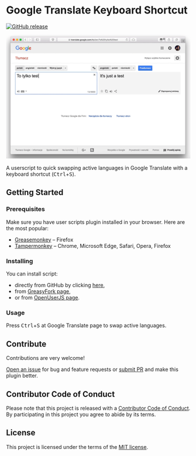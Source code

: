 # Google Translate Keyboard Shortcut

[![GitHub release](https://img.shields.io/github/release/Greenek/google-translate-keyboard-shortcut-userscript.svg?label=user.js&link=https://raw.githubusercontent.com/Greenek/google-translate-keyboard-shortcut-userscript/master/Google_Translate_Keyboard_Shortcut.user.js)]()

![Google Translate Keyboard Shortcut](./demo.gif)

A userscript to quick swapping active languages in Google Translate with a keyboard shortcut (<kbd>Ctrl</kbd>+<kbd>S</kbd>).

## Getting Started

### Prerequisites

Make sure you have user scripts plugin installed in your browser. Here are the most popular:

* [Greasemonkey](http://www.greasespot.net/) – Firefox
* [Tampermonkey](https://tampermonkey.net/) – Chrome, Microsoft Edge, Safari, Opera, Firefox
  
### Installing

You can install script:

* directly from GitHub by clicking [here][script-github],
* from [GreasyFork page][script-greasyfork],
* or from [OpenUserJS page][script-openuserjs].
  
### Usage

Press <kbd>Ctrl</kbd>+<kbd>S</kbd> at Google Translate page to swap active languages.

## Contribute

Contributions are very welcome!

[Open an issue][issues-new] for bug and feature requests or [submit PR][pull-request] and make this plugin better.

## Contributor Code of Conduct

Please note that this project is released with a [Contributor Code of
Conduct](http://contributor-covenant.org/). By participating in this project
you agree to abide by its terms. 

## License

This project is licensed under the terms of the [MIT license](./LICENSE).

[issues-new]: https://github.com/Greenek/google-translate-keyboard-shortcut-userscript/issues/new
[pull-request]: https://github.com/Greenek/google-translate-keyboard-shortcut-userscript/compare
[script-github]: https://raw.githubusercontent.com/Greenek/google-translate-keyboard-shortcut-userscript/master/Google_Translate_Keyboard_Shortcut.user.js
[script-greasyfork]: https://greasyfork.org/en/scripts/21928-google-translate-keyboard-shortcut
[script-openuserjs]: https://openuserjs.org/scripts/greenek/Google_Translate_Keyboard_Shortcut